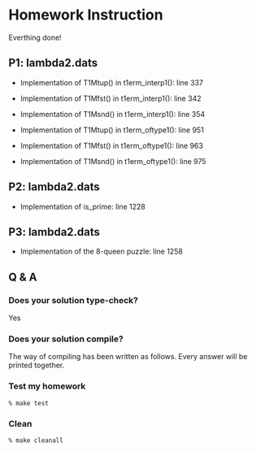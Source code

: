 # Homework Instruction

Everthing done!
## P1: lambda2.dats

- Implementation of T1Mtup() in t1erm_interp1(): line 337

- Implementation of T1Mfst() in t1erm_interp1(): line 342

- Implementation of T1Msnd() in t1erm_interp1(): line 354

- Implementation of T1Mtup() in t1erm_oftype1(): line 951

- Implementation of T1Mfst() in t1erm_oftype1(): line 963

- Implementation of T1Msnd() in t1erm_oftype1(): line 975

## P2: lambda2.dats

- Implementation of is_prime: line 1228

## P3: lambda2.dats

- Implementation of the 8-queen puzzle: line 1258

## Q & A
### Does your solution type-check?

Yes

### Does your solution compile?

The way of compiling has been written as follows. Every answer will be printed together.

### Test my homework

```
% make test
```

### Clean

```
% make cleanall
```
